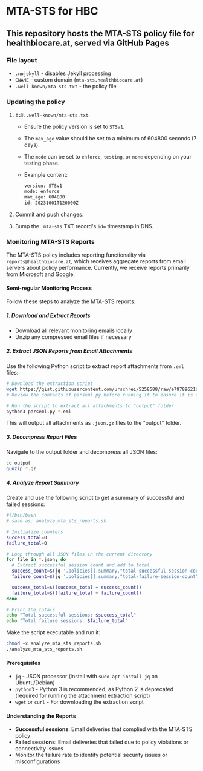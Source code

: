 # MTA-STS for HBC

## This repository hosts the MTA-STS policy file for healthbiocare.at, served via GitHub Pages

### File layout

- `.nojekyll` - disables Jekyll processing
- `CNAME` - custom domain (`mta-sts.healthbiocare.at`)
- `.well-known/mta-sts.txt` - the policy file

### Updating the policy

1. Edit `.well-known/mta-sts.txt`.

   - Ensure the policy version is set to `STSv1`.
   - The `max_age` value should be set to a minimum of 604800 seconds (7 days).
   - The `mode` can be set to `enforce`, `testing`, or `none` depending on your testing phase.
   - Example content:

     ```txt
     version: STSv1
     mode: enforce
     max_age: 604800
     id: 20231001T120000Z
     ```

2. Commit and push changes.
3. Bump the `_mta-sts` TXT record's `id=` timestamp in DNS.

### Monitoring MTA-STS Reports

The MTA-STS policy includes reporting functionality via `reports@healthbiocare.at`, which receives aggregate reports from email servers about policy performance. Currently, we receive reports primarily from Microsoft and Google.

#### Semi-regular Monitoring Process

Follow these steps to analyze the MTA-STS reports:

##### 1. Download and Extract Reports

- Download all relevant monitoring emails locally
- Unzip any compressed email files if necessary

##### 2. Extract JSON Reports from Email Attachments

Use the following Python script to extract report attachments from `.eml` files:

```bash
# Download the extraction script
wget https://gist.githubusercontent.com/urschrei/5258588/raw/e79789621b340234e1a9d906cfefa8237f52b649/parseml.py
# Review the contents of parseml.py before running it to ensure it is safe.

# Run the script to extract all attachments to "output" folder
python3 parseml.py *.eml
```

This will output all attachments as `.json.gz` files to the "output" folder.

##### 3. Decompress Report Files

Navigate to the output folder and decompress all JSON files:

```bash
cd output
gunzip *.gz
```

##### 4. Analyze Report Summary

Create and use the following script to get a summary of successful and failed sessions:

```bash
#!/bin/bash
# save as: analyze_mta_sts_reports.sh

# Initialize counters
success_total=0
failure_total=0

# Loop through all JSON files in the current directory
for file in *.json; do
  # Extract successful session count and add to total
  success_count=$(jq '.policies[].summary."total-successful-session-count"' "$file")
  failure_count=$(jq '.policies[].summary."total-failure-session-count"' "$file")

  success_total=$((success_total + success_count))
  failure_total=$((failure_total + failure_count))
done

# Print the totals
echo "Total successful sessions: $success_total"
echo "Total failure sessions: $failure_total"
```

Make the script executable and run it:

```bash
chmod +x analyze_mta_sts_reports.sh
./analyze_mta_sts_reports.sh
```

#### Prerequisites

- `jq` - JSON processor (install with `sudo apt install jq` on Ubuntu/Debian)
- `python3` - Python 3 is recommended, as Python 2 is deprecated (required for running the attachment extraction script)
- `wget` or `curl` - For downloading the extraction script

#### Understanding the Reports

- **Successful sessions**: Email deliveries that complied with the MTA-STS policy
- **Failed sessions**: Email deliveries that failed due to policy violations or connectivity issues
- Monitor the failure rate to identify potential security issues or misconfigurations
